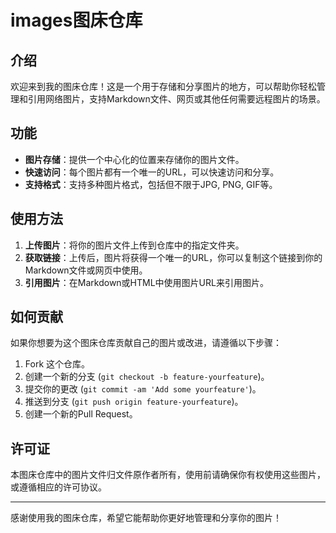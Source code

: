 # images图床仓库

## 介绍

欢迎来到我的图床仓库！这是一个用于存储和分享图片的地方，可以帮助你轻松管理和引用网络图片，支持Markdown文件、网页或其他任何需要远程图片的场景。

## 功能

- **图片存储**：提供一个中心化的位置来存储你的图片文件。
- **快速访问**：每个图片都有一个唯一的URL，可以快速访问和分享。
- **支持格式**：支持多种图片格式，包括但不限于JPG, PNG, GIF等。

## 使用方法

1. **上传图片**：将你的图片文件上传到仓库中的指定文件夹。
2. **获取链接**：上传后，图片将获得一个唯一的URL，你可以复制这个链接到你的Markdown文件或网页中使用。
3. **引用图片**：在Markdown或HTML中使用图片URL来引用图片。

## 如何贡献

如果你想要为这个图床仓库贡献自己的图片或改进，请遵循以下步骤：

1. Fork 这个仓库。
2. 创建一个新的分支 (`git checkout -b feature-yourfeature`)。
3. 提交你的更改 (`git commit -am 'Add some yourfeature'`)。
4. 推送到分支 (`git push origin feature-yourfeature`)。
5. 创建一个新的Pull Request。

## 许可证

本图床仓库中的图片文件归文件原作者所有，使用前请确保你有权使用这些图片，或遵循相应的许可协议。

---

感谢使用我的图床仓库，希望它能帮助你更好地管理和分享你的图片！
